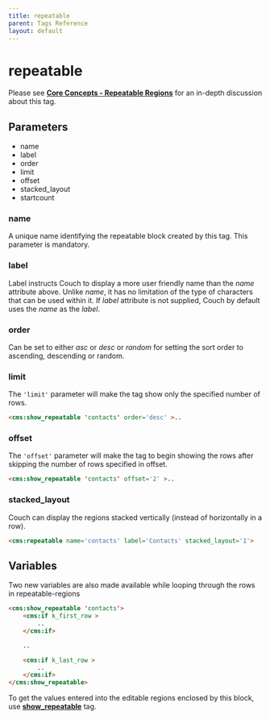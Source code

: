 ```yaml
---
title: repeatable
parent: Tags Reference
layout: default
---
```


# repeatable

Please see [**Core Concepts - Repeatable Regions**](../concepts/repeatable-regions.html) for an in-depth discussion about this tag.

## Parameters

* name
* label
* order
* limit
* offset
* stacked_layout
* startcount

### name

A unique name identifying the repeatable block created by this tag. This parameter is mandatory.

### label

Label instructs Couch to display a more user friendly name than the _name_ attribute above. Unlike _name_, it has no limitation of the type of characters that can be used within it. If _label_ attribute is not supplied, Couch by default uses the _name_ as the _label_.

### order

Can be set to either _asc_ or _desc_ or _random_ for setting the sort order to ascending, descending or random.

### limit

The `'limit'` parameter will make the tag show only the specified number of rows.

```html
<cms:show_repeatable 'contacts' order='desc' >..
```

### offset

The `'offset'` parameter will make the tag to begin showing the rows after skipping the number of rows specified in offset.

```html
<cms:show_repeatable 'contacts' offset='2' >..
```

### stacked_layout

Couch can display the regions stacked vertically (instead of horizontally in a row).

```html
<cms:repeatable name='contacts' label='Contacts' stacked_layout='1'>
```

## Variables

Two new variables are also made available while looping through the rows in repeatable-regions

```html
<cms:show_repeatable 'contacts'>
    <cms:if k_first_row >
        ..
    </cms:if>

    ..

    <cms:if k_last_row >
        ..
    </cms:if>
</cms:show_repeatable>
```

To get the values entered into the editable regions enclosed by this block, use [**show_repeatable**](./show_repeatable.html) tag.
